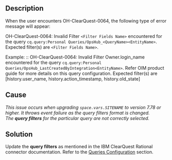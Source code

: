 ## Description

When the user encounters OH-ClearQuest-0064, the following type of error message will appear:

OH-ClearQuest-0064: Invalid Filter `<Filter Fields Name>` encountered for the query `cq.query:Personal Queries/OpsHub_<QueryName><EntityName>`. Expected filter(s) are `<Filter Fields Name>`.

Example:
:: OH-ClearQuest-0064: Invalid Filter Owner.login_name encountered for the query `cq.query:Personal Queries/OpsHub_LastCreatedByIntegration<EntityName>`. Refer OIM product guide for more details on this query configuration. Expected filter(s) are [history.user_name, history.action_timestamp, history.old_state]

## Cause

*This issue occurs when upgrading <code class="expression">space.vars.SITENAME</code> to version 7.78 or higher. It throws event failure as the query filters format is changed.*  
*The **query filters** for the particular query are not correctly selected.*

## Solution

Update the **query filters** as mentioned in the IBM ClearQuest Rational connector documentation. Refer to the [Queries Configuration](../../../../connectors/ibm-rational-clearquest.md#queries-configuration) section.

